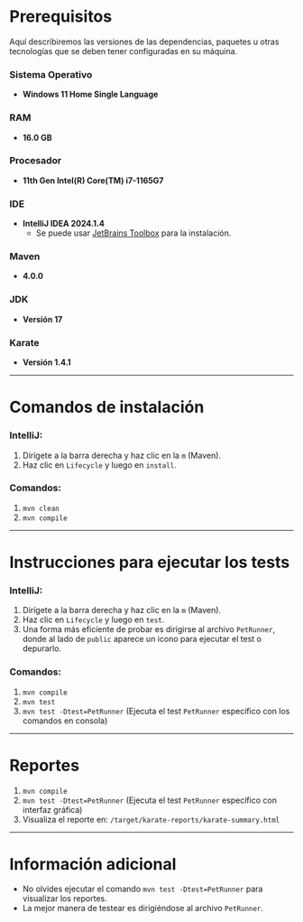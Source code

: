 # Prerequisitos

Aquí describiremos las versiones de las dependencias, paquetes u otras tecnologías que se deben tener configuradas en su máquina.

### Sistema Operativo
- **Windows 11 Home Single Language**

### RAM
- **16.0 GB**

### Procesador
- **11th Gen Intel(R) Core(TM) i7-1165G7**

### IDE
- **IntelliJ IDEA 2024.1.4**
    - Se puede usar [JetBrains Toolbox](https://www.jetbrains.com/toolbox-app/) para la instalación.

### Maven
- **4.0.0**

### JDK
- **Versión 17**

### Karate
- **Versión 1.4.1**

---

# Comandos de instalación

### IntelliJ:
1. Dirígete a la barra derecha y haz clic en la `m` (Maven).
2. Haz clic en `Lifecycle` y luego en `install`.

### Comandos:
1. `mvn clean`
2. `mvn compile`

---

# Instrucciones para ejecutar los tests

### IntelliJ:
1. Dirígete a la barra derecha y haz clic en la `m` (Maven).
2. Haz clic en `Lifecycle` y luego en `test`.
3. Una forma más eficiente de probar es dirigirse al archivo `PetRunner`, donde al lado de `public` aparece un icono para ejecutar el test o depurarlo.

### Comandos:
1. `mvn compile`
2. `mvn test`
3. `mvn test -Dtest=PetRunner` (Ejecuta el test `PetRunner` específico con los comandos en consola)

---

# Reportes

1. `mvn compile`
2. `mvn test -Dtest=PetRunner` (Ejecuta el test `PetRunner` específico con interfaz gráfica)
3. Visualiza el reporte en: `/target/karate-reports/karate-summary.html`

---

# Información adicional

- No olvides ejecutar el comando `mvn test -Dtest=PetRunner` para visualizar los reportes.
- La mejor manera de testear es dirigiéndose al archivo `PetRunner`.
